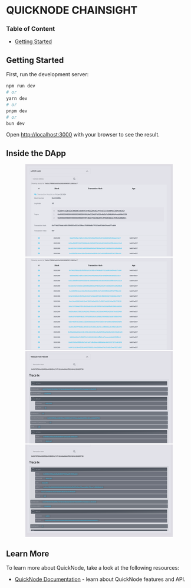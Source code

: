 # QUICKNODE CHAINSIGHT

### Table of Content

- [Getting Started](#getting-started)

## Getting Started

First, run the development server:

```bash
npm run dev
# or
yarn dev
# or
pnpm dev
# or
bun dev
```

Open [http://localhost:3000](http://localhost:3000) with your browser to see the result.

## Inside the DApp

<div align="center">
    <img src="./screenshots/one-latest-log.png" width="400px" />
    <img src="./screenshots/two-latest-log.png" width="400px" />
</div>

<div align="center">
    <img src="./screenshots/one-trace-tx.png" width="400px" />
    <img src="./screenshots/two-trace-tx.png" width="400px" />
</div>

## Learn More

To learn more about QuickNode, take a look at the following resources:

- [QuickNode Documentation](https://www.quicknode.com/docs/welcome) - learn about QuickNode features and API.
